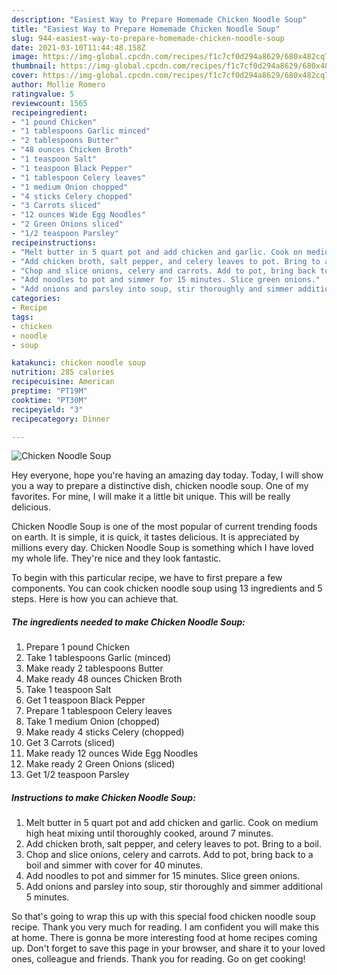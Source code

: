 ```yaml
---
description: "Easiest Way to Prepare Homemade Chicken Noodle Soup"
title: "Easiest Way to Prepare Homemade Chicken Noodle Soup"
slug: 944-easiest-way-to-prepare-homemade-chicken-noodle-soup
date: 2021-03-10T11:44:48.158Z
image: https://img-global.cpcdn.com/recipes/f1c7cf0d294a8629/680x482cq70/chicken-noodle-soup-recipe-main-photo.jpg
thumbnail: https://img-global.cpcdn.com/recipes/f1c7cf0d294a8629/680x482cq70/chicken-noodle-soup-recipe-main-photo.jpg
cover: https://img-global.cpcdn.com/recipes/f1c7cf0d294a8629/680x482cq70/chicken-noodle-soup-recipe-main-photo.jpg
author: Mollie Romero
ratingvalue: 5
reviewcount: 1565
recipeingredient:
- "1 pound Chicken"
- "1 tablespoons Garlic minced"
- "2 tablespoons Butter"
- "48 ounces Chicken Broth"
- "1 teaspoon Salt"
- "1 teaspoon Black Pepper"
- "1 tablespoon Celery leaves"
- "1 medium Onion chopped"
- "4 sticks Celery chopped"
- "3 Carrots sliced"
- "12 ounces Wide Egg Noodles"
- "2 Green Onions sliced"
- "1/2 teaspoon Parsley"
recipeinstructions:
- "Melt butter in 5 quart pot and add chicken and garlic. Cook on medium high heat mixing until thoroughly cooked, around 7 minutes."
- "Add chicken broth, salt pepper, and celery leaves to pot. Bring to a boil."
- "Chop and slice onions, celery and carrots. Add to pot, bring back to a boil and simmer with cover for 40 minutes."
- "Add noodles to pot and simmer for 15 minutes. Slice green onions."
- "Add onions and parsley into soup, stir thoroughly and simmer additional 5 minutes."
categories:
- Recipe
tags:
- chicken
- noodle
- soup

katakunci: chicken noodle soup 
nutrition: 285 calories
recipecuisine: American
preptime: "PT19M"
cooktime: "PT30M"
recipeyield: "3"
recipecategory: Dinner

---
```



![Chicken Noodle Soup](https://img-global.cpcdn.com/recipes/f1c7cf0d294a8629/680x482cq70/chicken-noodle-soup-recipe-main-photo.jpg)

Hey everyone, hope you're having an amazing day today. Today, I will show you a way to prepare a distinctive dish, chicken noodle soup. One of my favorites. For mine, I will make it a little bit unique. This will be really delicious.

Chicken Noodle Soup is one of the most popular of current trending foods on earth. It is simple, it is quick, it tastes delicious. It is appreciated by millions every day. Chicken Noodle Soup is something which I have loved my whole life. They're nice and they look fantastic.




To begin with this particular recipe, we have to first prepare a few components. You can cook chicken noodle soup using 13 ingredients and 5 steps. Here is how you can achieve that.

<!--inarticleads1-->

##### The ingredients needed to make Chicken Noodle Soup:

1. Prepare 1 pound Chicken
1. Take 1 tablespoons Garlic (minced)
1. Make ready 2 tablespoons Butter
1. Make ready 48 ounces Chicken Broth
1. Take 1 teaspoon Salt
1. Get 1 teaspoon Black Pepper
1. Prepare 1 tablespoon Celery leaves
1. Take 1 medium Onion (chopped)
1. Make ready 4 sticks Celery (chopped)
1. Get 3 Carrots (sliced)
1. Make ready 12 ounces Wide Egg Noodles
1. Make ready 2 Green Onions (sliced)
1. Get 1/2 teaspoon Parsley




<!--inarticleads2-->

##### Instructions to make Chicken Noodle Soup:

1. Melt butter in 5 quart pot and add chicken and garlic. Cook on medium high heat mixing until thoroughly cooked, around 7 minutes.
1. Add chicken broth, salt pepper, and celery leaves to pot. Bring to a boil.
1. Chop and slice onions, celery and carrots. Add to pot, bring back to a boil and simmer with cover for 40 minutes.
1. Add noodles to pot and simmer for 15 minutes. Slice green onions.
1. Add onions and parsley into soup, stir thoroughly and simmer additional 5 minutes.




So that's going to wrap this up with this special food chicken noodle soup recipe. Thank you very much for reading. I am confident you will make this at home. There is gonna be more interesting food at home recipes coming up. Don't forget to save this page in your browser, and share it to your loved ones, colleague and friends. Thank you for reading. Go on get cooking!
